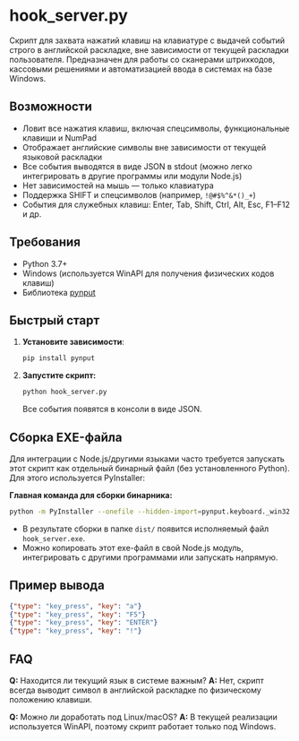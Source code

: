 # hook\_server.py

Скрипт для захвата нажатий клавиш на клавиатуре c выдачей событий строго в английской раскладке, вне зависимости от текущей раскладки пользователя. Предназначен для работы со сканерами штрихкодов, кассовыми решениями и автоматизацией ввода в системах на базе Windows.

## Возможности

* Ловит все нажатия клавиш, включая спецсимволы, функциональные клавиши и NumPad
* Отображает английские символы вне зависимости от текущей языковой раскладки
* Все события выводятся в виде JSON в stdout (можно легко интегрировать в другие программы или модули Node.js)
* Нет зависимостей на мышь — только клавиатура
* Поддержка SHIFT и спецсимволов (например, `!@#$%^&*()_+`)
* События для служебных клавиш: Enter, Tab, Shift, Ctrl, Alt, Esc, F1–F12 и др.

## Требования

* Python 3.7+
* Windows (используется WinAPI для получения физических кодов клавиш)
* Библиотека [pynput](https://pypi.org/project/pynput/)

## Быстрый старт

1. **Установите зависимости**:

   ```bash
   pip install pynput
   ```

2. **Запустите скрипт:**

   ```bash
   python hook_server.py
   ```

   Все события появятся в консоли в виде JSON.

## Сборка EXE-файла

Для интеграции с Node.js/другими языками часто требуется запускать этот скрипт как отдельный бинарный файл (без установленного Python). Для этого используется PyInstaller:

**Главная команда для сборки бинарника:**

```bash
python -m PyInstaller --onefile --hidden-import=pynput.keyboard._win32 --hidden-import=pynput.keyboard._base hook_server.py
```

* В результате сборки в папке `dist/` появится исполняемый файл `hook_server.exe`.
* Можно копировать этот exe-файл в свой Node.js модуль, интегрировать с другими программами или запускать напрямую.

## Пример вывода

```json
{"type": "key_press", "key": "a"}
{"type": "key_press", "key": "F5"}
{"type": "key_press", "key": "ENTER"}
{"type": "key_press", "key": "!"}
```

## FAQ

**Q:** Находится ли текущий язык в системе важным?
**A:** Нет, скрипт всегда выводит символ в английской раскладке по физическому положению клавиши.

**Q:** Можно ли доработать под Linux/macOS?
**A:** В текущей реализации используется WinAPI, поэтому скрипт работает только под Windows.
